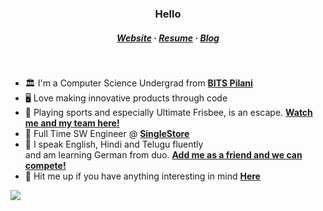 <h3 align="center">Hello</h3>
<h5 align="center">
  <a href="https://anish-v1.vercel.app/">Website</a>
  ·
  <a href="https://drive.google.com/file/d/1ZuoquaYrOLihQmgd4GyvG5vvaYu51U9I/view?usp=sharing">Resume</a>
  ·
  <a href="https://anish-v1.vercel.app/blog">Blog</a>
</h5>

&nbsp;

<!--<img align="right" src="https://skillicons.dev/icons?i=cpp,typescript,docker,react,nestjs,mongodb,git,postman,nodejs&perline=3" />-->

- 🏛️ I'm a Computer Science Undergrad from **[BITS Pilani](https://www.bits-pilani.ac.in/)**
- 🖥️ Love making innovative products through code 
- 🥏 Playing sports and especially Ultimate Frisbee, is an escape. **[Watch me and my team here!](https://www.youtube.com/watch?v=cmuwg8XMyVg)**
- 💼 Full Time SW Engineer @ **[SingleStore](https://www.SingleStore.com/)**
- 📜 I speak English, Hindi and Telugu fluently  
  and am learning German from duo. **[Add me as a friend and we can compete!](https://www.duolingo.com/profile/stickysheefu?via=share_profile)**  
- 💬 Hit me up if you have anything interesting in mind **[Here](mailto:anish.k.kacham@gmail.com)**
<!-- ## Languages and Tools
<code><img height="30" src="https://raw.githubusercontent.com/github/explore/80688e429a7d4ef2fca1e82350fe8e3517d3494d/topics/cpp/cpp.png"></code>
<code><img height="30" src="https://raw.githubusercontent.com/github/explore/80688e429a7d4ef2fca1e82350fe8e3517d3494d/topics/typescript/typescript.png"></code>
<code><img height="30" src="https://raw.githubusercontent.com/github/explore/80688e429a7d4ef2fca1e82350fe8e3517d3494d/topics/react/react.png"></code>
<code><img height="30" src="https://raw.githubusercontent.com/github/explore/80688e429a7d4ef2fca1e82350fe8e3517d3494d/topics/nodejs/nodejs.png"></code>
<code><img height="30" src="https://raw.githubusercontent.com/github/explore/80688e429a7d4ef2fca1e82350fe8e3517d3494d/topics/git/git.png"></code> -->

<img src="https://user-images.githubusercontent.com/74038190/212284100-561aa473-3905-4a80-b561-0d28506553ee.gif" width=auto>  
